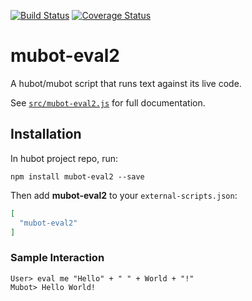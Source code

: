 [![Build Status](https://travis-ci.org/hubotio/hubot-rules.svg?branch=master)](https://travis-ci.org/hubotio/hubot-rules) [![Coverage Status](https://coveralls.io/repos/github/hubotio/hubot-rules/badge.svg?branch=master)](https://coveralls.io/github/hubotio/hubot-rules?branch=master)

# mubot-eval2

A hubot/mubot script that runs text against its live code.

See [`src/mubot-eval2.js`](src/mubot-eval2.js) for full documentation.

## Installation

In hubot project repo, run:

`npm install mubot-eval2 --save`

Then add **mubot-eval2** to your `external-scripts.json`:

```json
[
  "mubot-eval2"
]
```

### Sample Interaction
```
User> eval me "Hello" + " " + World + "!"
Mubot> Hello World!

```
